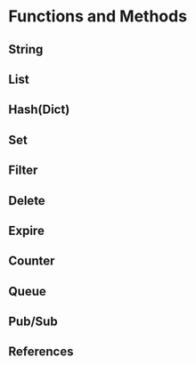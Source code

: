 # Functions and Methods

## String

## List

## Hash(Dict)

## Set

## Filter

## Delete

## Expire

## Counter

## Queue

## Pub/Sub

## References